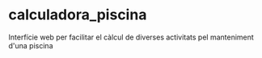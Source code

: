 # calculadora_piscina

Interfície web per facilitar el càlcul de diverses activitats pel manteniment
d'una piscina
